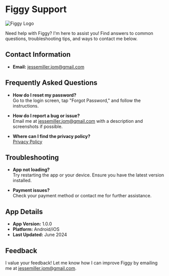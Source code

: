 # Figgy Support

![Figgy Logo](https://jessemillerjom.github.io/figgy-privacy-policy/adaptive-icon.png)

Need help with Figgy? I'm here to assist you! Find answers to common questions, troubleshooting tips, and ways to contact me below.

## Contact Information

- **Email:** [jessemiller.jom@gmail.com](mailto:jessemiller.jom@gmail.com)

## Frequently Asked Questions

- **How do I reset my password?**  
  Go to the login screen, tap "Forgot Password," and follow the instructions.

- **How do I report a bug or issue?**  
  Email me at [jessemiller.jom@gmail.com](mailto:jessemiller.jom@gmail.com) with a description and screenshots if possible.

- **Where can I find the privacy policy?**  
  [Privacy Policy](/privacy-policy.html)

## Troubleshooting

- **App not loading?**  
  Try restarting the app or your device. Ensure you have the latest version installed.

- **Payment issues?**  
  Check your payment method or contact me for further assistance.

## App Details

- **App Version:** 1.0.0
- **Platform:** Android/iOS
- **Last Updated:** June 2024

## Feedback

I value your feedback! Let me know how I can improve Figgy by emailing me at [jessemiller.jom@gmail.com](mailto:jessemiller.jom@gmail.com). 
